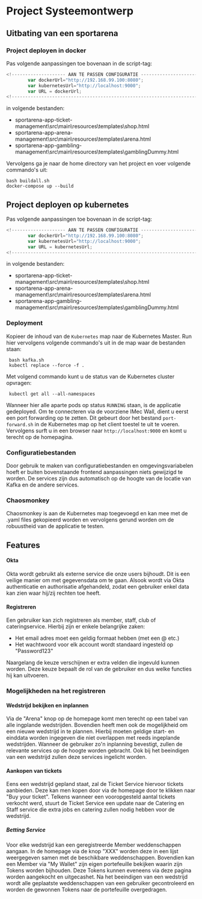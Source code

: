 # Project Systeemontwerp

## Uitbating van een sportarena

### Project deployen in docker

Pas volgende aanpassingen toe bovenaan in de script-tag:
```javascript
<!-------------------- AAN TE PASSEN CONFIGURATIE -------------------------->
		var dockerUrl="http://192.168.99.100:8080";
		var kubernetesUrl="http://localhost:9000";
		var URL = dockerUrl;
<!-------------------------------------------------------------------------->
```		

in volgende bestanden:

- sportarena-app-ticket-management\src\main\resources\templates\shop.html
- sportarena-app-arena-management\src\main\resources\templates\arena.html
- sportarena-app-gambling-management\src\main\resources\templates\gamblingDummy.html
 
 Vervolgens ga je naar de home directory van het project en voer volgende commando's uit:
```  
bash buildall.sh  
docker-compose up --build  
```  



##  Project deployen op kubernetes
Pas volgende aanpassingen toe bovenaan in de script-tag:
```javascript
<!-------------------- AAN TE PASSEN CONFIGURATIE -------------------------->
		var dockerUrl="http://192.168.99.100:8080";
		var kubernetesUrl="http://localhost:9000";
		var URL = kubernetesUrl;
<!-------------------------------------------------------------------------->
```		

in volgende bestanden:

- sportarena-app-ticket-management\src\main\resources\templates\shop.html
- sportarena-app-arena-management\src\main\resources\templates\arena.html
- sportarena-app-gambling-management\src\main\resources\templates\gamblingDummy.html

 ### Deployment
 Kopieer de inhoud van de `Kubernetes` map naar de Kubernetes Master. Run hier vervolgens volgende commando's uit in de map waar de bestanden staan:
 ````
  bash kafka.sh
  kubectl replace --force -f .
 ````
 Met volgend commando kunt u de status van de Kubernetes cluster opvragen:
 ````
  kubectl get all --all-namespaces
 ````
 Wanneer hier alle aparte pods op status `RUNNING` staan, is de applicatie gedeployed. Om te connecteren via de voorziene IMec Wall, dient u eerst een port forwarding op te zetten. Dit gebeurt door het bestand `port-forward.sh` in de Kubernetes map op het client toestel te uit te voeren. Vervolgens surft u in een browser naar `http://localhost:9000` en komt u terecht op de homepagina.

 ### Configuratiebestanden
 Door gebruik te maken van configuratiebestanden en omgevingsvariabelen hoeft er buiten bovenstaande frontend aanpassingen niets gewijzigd te worden. De services zijn dus automatisch op de hoogte van de locatie van Kafka en de andere services.
 
 ### Chaosmonkey
 Chaosmonkey is aan de Kubernetes map toegevoegd en kan mee met de .yaml files gekopieerd worden en vervolgens gerund worden om de robuustheid van de applicatie te testen.

## **Features**

 #### Okta
Okta wordt gebruikt als externe service die onze users bijhoudt. Dit is een veilige manier om met gegevensdata om te gaan. Alsook wordt via Okta authenticatie en authorisatie afgehandeld, zodat een gebruiker enkel data kan zien waar hij/zij rechten toe heeft.

 #### Registreren
Een gebruiker kan zich registreren als member, staff, club of cateringservice. 
Hierbij zijn er enkele belangrijke zaken:

- Het email adres moet een geldig formaat hebben (met een @ etc.)
- Het wachtwoord voor elk account wordt standaard ingesteld op "Password123"

Naargelang de keuze verschijnen er extra velden die ingevuld kunnen worden. Deze keuze bepaalt de rol van de gebruiker en dus welke functies hij kan uitvoeren.

### Mogelijkheden na het registreren
#### Wedstrijd bekijken en inplannen
Via de "Arena" knop op de homepage komt men terecht op een tabel van alle ingplande wedstrijden. Bovendien heeft men ook de mogelijkheid om een nieuwe wedstrijd in te plannen. Hierbij moeten geldige start- en einddata worden ingegeven die niet overlappen met reeds ingeplande wedstrijden. Wanneer de gebruiker zo'n inplanning bevestigt, zullen de relevante services op de hoogte worden gebracht. Ook bij het beeindigen van een wedstrijd zullen deze services ingelicht worden.

#### Aankopen van tickets
Eens een wedstrijd gepland staat, zal de Ticket Service hiervoor tickets aanbieden. Deze kan men kopen door via de homepage door te klikken naar "Buy your ticket".
Telkens wanneer een vooropgesteld aantal tickets verkocht werd, stuurt de Ticket Service een update naar de Catering en Staff service die extra jobs en catering zullen nodig hebben voor de wedstrijd. 

##### Betting Service
Voor elke wedstrijd kan een geregistreerde Member weddenschappen aangaan. In de homepage via de knop "XXX" worden deze in een lijst weergegeven samen met de beschikbare weddenschappen. Bovendien kan een Member via "My Wallet" zijn eigen portefeuille bekijken waarin zijn Tokens worden bijhouden. Deze Tokens kunnen eveneens via deze pagina worden aangekocht en uitgecashet. 
Na het beeindigen van een wedstrijd wordt alle geplaatste weddenschappen van een gebruiker gecontroleerd en worden de gewonnen Tokens naar de portefeuille overgedragen.


